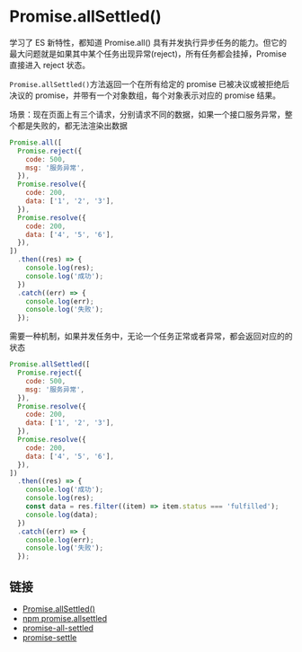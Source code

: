# Promise.allSettled()

学习了 ES 新特性，都知道 Promise.all() 具有并发执行异步任务的能力。但它的最大问题就是如果其中某个任务出现异常(reject)，所有任务都会挂掉，Promise 直接进入 reject 状态。

`Promise.allSettled()`方法返回一个在所有给定的 promise 已被决议或被拒绝后决议的 promise，并带有一个对象数组，每个对象表示对应的 promise 结果。

场景：现在页面上有三个请求，分别请求不同的数据，如果一个接口服务异常，整个都是失败的，都无法渲染出数据

```js
Promise.all([
  Promise.reject({
    code: 500,
    msg: '服务异常',
  }),
  Promise.resolve({
    code: 200,
    data: ['1', '2', '3'],
  }),
  Promise.resolve({
    code: 200,
    data: ['4', '5', '6'],
  }),
])
  .then((res) => {
    console.log(res);
    console.log('成功');
  })
  .catch((err) => {
    console.log(err);
    console.log('失败');
  });
```

需要一种机制，如果并发任务中，无论一个任务正常或者异常，都会返回对应的的状态

```js
Promise.allSettled([
  Promise.reject({
    code: 500,
    msg: '服务异常',
  }),
  Promise.resolve({
    code: 200,
    data: ['1', '2', '3'],
  }),
  Promise.resolve({
    code: 200,
    data: ['4', '5', '6'],
  }),
])
  .then((res) => {
    console.log('成功');
    console.log(res);
    const data = res.filter((item) => item.status === 'fulfilled');
    console.log(data);
  })
  .catch((err) => {
    console.log(err);
    console.log('失败');
  });
```

## 链接

- [Promise.allSettled()](https://developer.mozilla.org/zh-CN/docs/Web/JavaScript/Reference/Global_Objects/Promise/allSettled)
- [npm promise.allsettled](https://www.npmjs.com/package/promise.allsettled)
- [promise-all-settled](https://www.npmjs.com/package/promise-all-settled)
- [promise-settle](https://www.npmjs.com/package/promise-settle)
